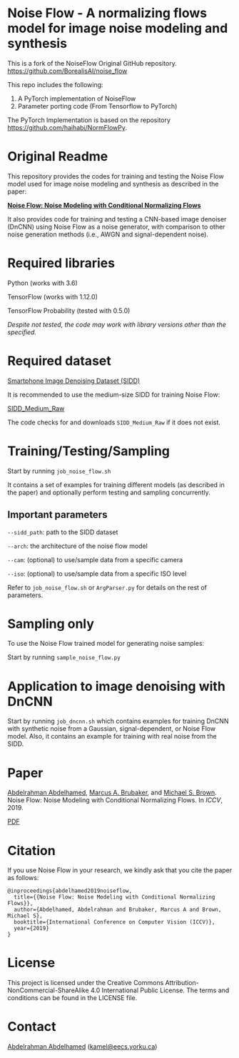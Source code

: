 Noise Flow - A normalizing flows model for image noise modeling and synthesis
===
This is a fork of the NoiseFlow Original GitHub repository.
https://github.com/BorealisAI/noise_flow 

This repo includes the following: 
1. A PyTorch implementation of NoiseFlow
2. Parameter porting code (From Tensorflow to PyTorch)

The PyTorch Implementation is based on the repository https://github.com/haihabi/NormFlowPy.

# Original Readme

This repository provides the codes for training and testing the Noise Flow model used for image noise modeling and 
synthesis as described in the paper:

[**Noise Flow: Noise Modeling with Conditional Normalizing Flows**](https://arxiv.org/pdf/1908.08453.pdf)

It also provides code for training and testing a CNN-based image denoiser (DnCNN) using Noise Flow as a noise generator, with comparison to other noise generation methods (i.e., AWGN and signal-dependent noise).
  
# Required libraries

Python (works with 3.6)

TensorFlow (works with 1.12.0)

TensorFlow Probability (tested with 0.5.0)

_Despite not tested, the code may work with library versions other than the specified._

# Required dataset

[Smartphone Image Denoising Dataset (SIDD)](https://www.eecs.yorku.ca/~kamel/sidd/)

It is recommended to use the medium-size SIDD for training Noise Flow:

[SIDD_Medium_Raw](http://bit.ly/2kHT7Yr)

The code checks for and downloads `SIDD_Medium_Raw` if it does not exist. 

# Training/Testing/Sampling

Start by running `job_noise_flow.sh`

It contains a set of examples for training different models (as described in the paper) and optionally perform testing and 
sampling concurrently.

## Important parameters

`--sidd_path`: path to the SIDD dataset

`--arch`: the architecture of the noise flow model

`--cam`: (optional) to use/sample data from a specific camera

`--iso`: (optional) to use/sample data from a specific ISO level

Refer to `job_noise_flow.sh` or `ArgParser.py` for details on the rest of parameters.
   
# Sampling only

To use the Noise Flow trained model for generating noise samples:

Start by running `sample_noise_flow.py`

# Application to image denoising with DnCNN

Start by running `job_dncnn.sh` which contains examples for training DnCNN with synthetic noise from a Gaussian, signal-dependent, or Noise Flow model. 
Also, it contains an example for training with real noise from the SIDD.

# Paper

[Abdelrahman Abdelhamed](https://www.eecs.yorku.ca/~kamel/), [Marcus A. Brubaker](https://www.eecs.yorku.ca/~mab/), and [Michael S. Brown](https://www.eecs.yorku.ca/~mbrown/). Noise Flow: Noise Modeling with Conditional Normalizing Flows. In _ICCV_, 2019.

[PDF](https://arxiv.org/pdf/1908.08453.pdf)

# Citation

If you use Noise Flow in your research, we kindly ask that you cite the paper as follows:

    @inproceedings{abdelhamed2019noiseflow,
      title={{Noise Flow: Noise Modeling with Conditional Normalizing Flows}},
      author={Abdelhamed, Abdelrahman and Brubaker, Marcus A and Brown, Michael S},
      booktitle={International Conference on Computer Vision (ICCV)},
      year={2019}
    }

# License

This project is licensed under the Creative Commons Attribution-NonCommercial-ShareAlike 4.0 International
Public License. The terms and conditions can be found in the LICENSE file.

# Contact

[Abdelrahman Abdelhamed](https://www.eecs.yorku.ca/~kamel/) ([kamel@eecs.yorku.ca](mailto:kamel@eecs.yorku.ca))

